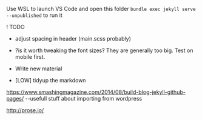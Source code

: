 Use WSL to launch VS Code and open this folder
```bundle exec jekyll serve --unpublished```  to run it


! TODO

* adjust spacing in header (main.scss probably)

* ?is it worth tweaking the font sizes? They are generally too big. Test on mobile first.


* Write new material

* [LOW] tidyup the markdown 



https://www.smashingmagazine.com/2014/08/build-blog-jekyll-github-pages/
--usefull stuff about importing from wordpress

http://prose.io/

